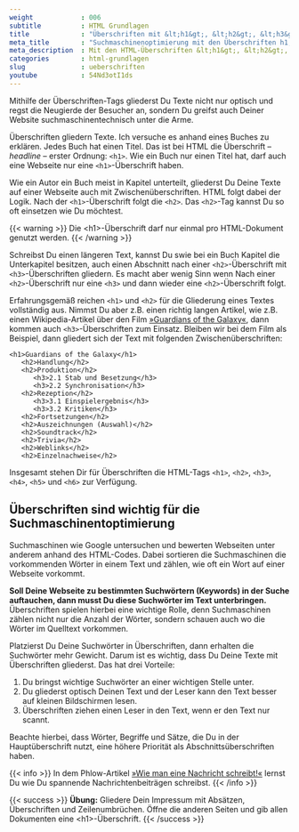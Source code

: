 ```yaml
---
weight            : 006
subtitle          : HTML Grundlagen
title             : "Überschriften mit &lt;h1&gt;, &lt;h2&gt;, &lt;h3&gt;,…"
meta_title        : "Suchmaschinenoptimierung mit den Überschriften h1, h2, h3,…"
meta_description  : Mit den HTML-Überschriften &lt;h1&gt;, &lt;h2&gt;, &lt;h3&gt;,… gliederst Du Texte und optimierst Deine Beiträge gleichzeitig für Suchmaschinen. Wie erklärt Dir der Artikel.
categories        : html-grundlagen
slug              : ueberschriften
youtube           : 54Nd3otI1ds
---
```

Mithilfe der Überschriften-Tags gliederst Du Texte nicht nur optisch und regst die Neugierde der Besucher an, sondern Du greifst auch Deiner Website suchmaschinentechnisch unter die Arme.
<!--more-->

Überschriften gliedern Texte. Ich versuche es anhand eines Buches zu erklären. Jedes Buch hat einen Titel. Das ist bei HTML die Überschrift – *headline* – erster Ordnung: `<h1>`. Wie ein Buch nur einen Titel hat, darf auch eine Webseite nur eine `<h1>`-Überschrift haben.

Wie ein Autor ein Buch meist in Kapitel unterteilt, gliederst Du Deine Texte auf einer Webseite auch mit Zwischenüberschriften. HTML folgt dabei der Logik. Nach der `<h1>`-Überschrift folgt die `<h2>`. Das `<h2>`-Tag kannst Du so oft einsetzen wie Du möchtest.

{{< warning >}}
Die &lt;h1&gt;-Überschrift darf nur einmal pro HTML-Dokument genutzt werden.
{{< /warning >}}

Schreibst Du einen längeren Text, kannst Du swie bei ein Buch Kapitel die Unterkapitel besitzen, auch einen Abschnitt nach einer `<h2>`-Überschrift mit `<h3>`-Überschriften gliedern. Es macht aber wenig Sinn wenn Nach einer `<h2>`-Überschrift nur eine `<h3>` und dann wieder eine `<h2>`-Überschrift folgt.

Erfahrungsgemäß reichen `<h1>` und `<h2>` für die Gliederung eines Textes vollständig aus. Nimmst Du aber z.B. einen richtig langen Artikel, wie z.B. einen Wikipedia-Artikel über den Film [»Guardians of the Galaxy«](https://de.wikipedia.org/wiki/Guardians_of_the_Galaxy), dann kommen auch `<h3>`-Überschriften zum Einsatz. Bleiben wir bei dem Film als Beispiel, dann gliedert sich der Text mit folgenden Zwischenüberschriften:

~~~
<h1>Guardians of the Galaxy</h1>
   <h2>Handlung</h2>
   <h2>Produktion</h2>
      <h3>2.1 Stab und Besetzung</h3>
      <h3>2.2 Synchronisation</h3>
   <h2>Rezeption</h2>
      <h3>3.1 Einspielergebnis</h3>
      <h3>3.2 Kritiken</h3>
   <h2>Fortsetzungen</h2>
   <h2>Auszeichnungen (Auswahl)</h2>
   <h2>Soundtrack</h2>
   <h2>Trivia</h2>
   <h2>Weblinks</h2>
   <h2>Einzelnachweise</h2>
~~~

Insgesamt stehen Dir für Überschriften die HTML-Tags `<h1>`, `<h2>`, `<h3>`, `<h4>`, `<h5>` und `<h6>` zur Verfügung.

## Überschriften sind wichtig für die Suchmaschinentoptimierung

Suchmaschinen wie Google untersuchen und bewerten Webseiten unter anderem anhand des HTML-Codes. Dabei sortieren die Suchmaschinen die vorkommenden Wörter in einem Text und zählen, wie oft ein Wort auf einer Webseite vorkommt.

**Soll Deine Webseite zu bestimmten Suchwörtern (Keywords) in der Suche auftauchen, dann musst Du diese Suchwörter im Text unterbringen.** Überschriften spielen hierbei eine wichtige Rolle, denn Suchmaschinen zählen nicht nur die Anzahl der Wörter, sondern schauen auch wo die Wörter im Quelltext vorkommen.

Platzierst Du Deine Suchwörter in Überschriften, dann erhalten die Suchwörter mehr Gewicht. Darum ist es wichtig, dass Du Deine Texte mit Überschriften gliederst. Das hat drei Vorteile:

1. Du bringst wichtige Suchwörter an einer wichtigen Stelle unter.
1. Du gliederst optisch Deinen Text und der Leser kann den Text besser auf kleinen Bildschirmen lesen.
1. Überschriften ziehen einen Leser in den Text, wenn er den Text nur scannt.

Beachte hierbei, dass Wörter, Begriffe und Sätze, die Du in der Hauptüberschrift nutzt, eine höhere Priorität als Abschnittsüberschriften haben.

{{< info >}}
In dem Phlow-Artikel <a href="http://magazin.phlow.de/text/meldung-nachricht-news/">»Wie man eine Nachricht schreibt!«</a> lernst Du wie Du spannende Nachrichtenbeiträgen schreibst.
{{< /info >}}

{{< success >}}
**Übung:** Gliedere Dein Impressum mit Absätzen, Überschriften und Zeilenumbrüchen. Öffne die anderen Seiten und gib allen Dokumenten eine &lt;h1&gt;-Überschrift.
{{< /success >}}

